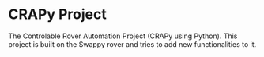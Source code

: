 # CRAPy Project

The Controlable Rover Automation Project (CRAPy using Python). This project is built on the Swappy rover and tries to add new functionalities to it. 

